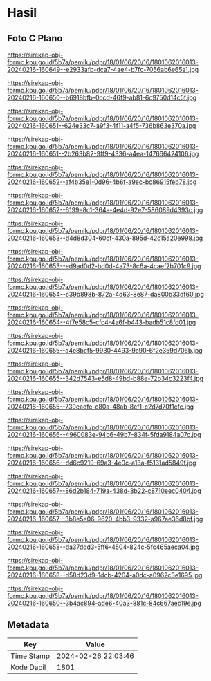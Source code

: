 # Hasil

## Foto C Plano

https://sirekap-obj-formc.kpu.go.id/5b7a/pemilu/pdpr/18/01/06/20/16/1801062016013-20240216-160649--e2933afb-dca7-4ae4-b7fc-7056ab6e65a1.jpg

https://sirekap-obj-formc.kpu.go.id/5b7a/pemilu/pdpr/18/01/06/20/16/1801062016013-20240216-160650--b6918bfb-0ccd-46f9-ab81-6c9750d14c5f.jpg

https://sirekap-obj-formc.kpu.go.id/5b7a/pemilu/pdpr/18/01/06/20/16/1801062016013-20240216-160651--624e33c7-a9f3-4f11-a4f5-736b863e370a.jpg

https://sirekap-obj-formc.kpu.go.id/5b7a/pemilu/pdpr/18/01/06/20/16/1801062016013-20240216-160651--2b263b82-9ff9-4336-a4ea-147666424106.jpg

https://sirekap-obj-formc.kpu.go.id/5b7a/pemilu/pdpr/18/01/06/20/16/1801062016013-20240216-160652--af4b35e1-0d96-4b6f-a9ec-bc86915feb78.jpg

https://sirekap-obj-formc.kpu.go.id/5b7a/pemilu/pdpr/18/01/06/20/16/1801062016013-20240216-160652--6199e8c1-364a-4e4d-92e7-586089d4393c.jpg

https://sirekap-obj-formc.kpu.go.id/5b7a/pemilu/pdpr/18/01/06/20/16/1801062016013-20240216-160653--d4d8d304-60cf-430a-895d-42c15a20e998.jpg

https://sirekap-obj-formc.kpu.go.id/5b7a/pemilu/pdpr/18/01/06/20/16/1801062016013-20240216-160653--ed9ad0d2-bd0d-4a73-8c6a-4caef2b701c9.jpg

https://sirekap-obj-formc.kpu.go.id/5b7a/pemilu/pdpr/18/01/06/20/16/1801062016013-20240216-160654--c39b898b-872a-4d63-8e87-da800b33df60.jpg

https://sirekap-obj-formc.kpu.go.id/5b7a/pemilu/pdpr/18/01/06/20/16/1801062016013-20240216-160654--4f7e58c5-cfc4-4a6f-b443-badb51c8fd01.jpg

https://sirekap-obj-formc.kpu.go.id/5b7a/pemilu/pdpr/18/01/06/20/16/1801062016013-20240216-160655--a4e8bcf5-9930-4493-9c90-6f2e359d706b.jpg

https://sirekap-obj-formc.kpu.go.id/5b7a/pemilu/pdpr/18/01/06/20/16/1801062016013-20240216-160655--342d7543-e5d8-49bd-b88e-72b34c3223f4.jpg

https://sirekap-obj-formc.kpu.go.id/5b7a/pemilu/pdpr/18/01/06/20/16/1801062016013-20240216-160655--739eadfe-c80a-48ab-8cf1-c2d7d70f1cfc.jpg

https://sirekap-obj-formc.kpu.go.id/5b7a/pemilu/pdpr/18/01/06/20/16/1801062016013-20240216-160656--4960083e-94b6-49b7-834f-5fda9184a07c.jpg

https://sirekap-obj-formc.kpu.go.id/5b7a/pemilu/pdpr/18/01/06/20/16/1801062016013-20240216-160656--dd6c9219-69a3-4e0c-a13a-f5131ad5849f.jpg

https://sirekap-obj-formc.kpu.go.id/5b7a/pemilu/pdpr/18/01/06/20/16/1801062016013-20240216-160657--86d2b184-719a-438d-8b22-c8710eec0404.jpg

https://sirekap-obj-formc.kpu.go.id/5b7a/pemilu/pdpr/18/01/06/20/16/1801062016013-20240216-160657--3b8e5e06-9620-4bb3-9332-a967ae36d8bf.jpg

https://sirekap-obj-formc.kpu.go.id/5b7a/pemilu/pdpr/18/01/06/20/16/1801062016013-20240216-160658--da37ddd3-5ff6-4504-824c-5fc465aeca04.jpg

https://sirekap-obj-formc.kpu.go.id/5b7a/pemilu/pdpr/18/01/06/20/16/1801062016013-20240216-160658--d58d23d9-1dcb-4204-a0dc-a0962c3e1695.jpg

https://sirekap-obj-formc.kpu.go.id/5b7a/pemilu/pdpr/18/01/06/20/16/1801062016013-20240216-160650--3b4ac894-ade6-40a3-881c-84c667aec19e.jpg


## Metadata

| Key        | Value               |
| ---------- | ------------------- |
| Time Stamp | 2024-02-26 22:03:46 |
| Kode Dapil | 1801                |



